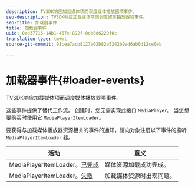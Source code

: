 ```yaml
---
description: TVSDK响应加载媒体项而调度媒体播放器项事件。
seo-description: TVSDK响应加载媒体项而调度媒体播放器项事件。
seo-title: 加载器事件
title: 加载器事件
uuid: 0ad37715-14b1-457c-892f-0db0d6220f0c
translation-type: tm+mt
source-git-commit: 91cea7acb8127e02b82e5242b9ad6ab0d12ce0eb

---
```



# 加载器事件{#loader-events}

TVSDK响应加载媒体项而调度媒体播放器项事件。

这些事件提供了替代工作流。 创建时，您无需实现此接口 `MediaPlayer`。 当您想要购买时使用它 `MediaPlayerItemLoader`。

要获得与加载媒体播放器资源相关的事件的通知，请向对象注册以下事件的监听 `MediaPlayerItemLoader` 器。

| 活动 | 意义 |
|---|---|
| MediaPlayerItemLoader。[已完成](https://help.adobe.com/en_US/primetime/api/psdk/asdoc-dhls_1.4/com/adobe/mediacore/MediaPlayerItemLoader.html#event:completed) | 媒体资源加载成功完成。 |
| MediaPlayerItemLoader。[失败](https://help.adobe.com/en_US/primetime/api/psdk/asdoc-dhls_1.4/com/adobe/mediacore/MediaPlayerItemLoader.html#event:failed) | 加载媒体资源时出现问题。 |